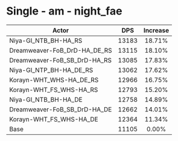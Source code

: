 # Single - am - night_fae
| Actor | DPS | Increase |
|---|:---:|:---:|
|Niya-GI_NTB_BH-HA_RS|13183|18.71%|
|Dreamweaver-FoB_DrD-HA_DE_RS|13115|18.10%|
|Dreamweaver-FoB_SB_DrD-HA_RS|13085|17.83%|
|Niya-GI_NTP_BH-HA_DE_RS|13062|17.62%|
|Korayn-WHT_WHS-HA_DE_RS|12966|16.75%|
|Korayn-WHT_FS_WHS-HA_RS|12793|15.20%|
|Niya-GI_NTB_BH-HA_DE|12758|14.89%|
|Dreamweaver-FoB_SB_DrD-HA_DE|12662|14.01%|
|Korayn-WHT_FS_WHS-HA_DE|12364|11.34%|
|Base|11105|0.00%|
